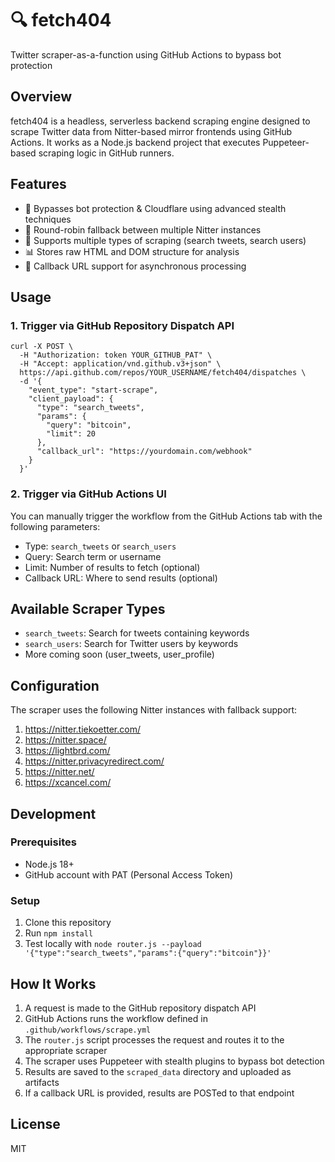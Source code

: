 # 🔍 fetch404

Twitter scraper-as-a-function using GitHub Actions to bypass bot protection

## Overview

fetch404 is a headless, serverless backend scraping engine designed to scrape Twitter data from Nitter-based mirror frontends using GitHub Actions. It works as a Node.js backend project that executes Puppeteer-based scraping logic in GitHub runners.

## Features

- 🤖 Bypasses bot protection & Cloudflare using advanced stealth techniques
- 🔄 Round-robin fallback between multiple Nitter instances
- 🔌 Supports multiple types of scraping (search tweets, search users)
- 📊 Stores raw HTML and DOM structure for analysis
- 📡 Callback URL support for asynchronous processing

## Usage

### 1. Trigger via GitHub Repository Dispatch API

```shell
curl -X POST \
  -H "Authorization: token YOUR_GITHUB_PAT" \
  -H "Accept: application/vnd.github.v3+json" \
  https://api.github.com/repos/YOUR_USERNAME/fetch404/dispatches \
  -d '{
    "event_type": "start-scrape",
    "client_payload": {
      "type": "search_tweets",
      "params": {
        "query": "bitcoin",
        "limit": 20
      },
      "callback_url": "https://yourdomain.com/webhook"
    }
  }'
```

### 2. Trigger via GitHub Actions UI

You can manually trigger the workflow from the GitHub Actions tab with the following parameters:
- Type: `search_tweets` or `search_users`
- Query: Search term or username
- Limit: Number of results to fetch (optional)
- Callback URL: Where to send results (optional)

## Available Scraper Types

- `search_tweets`: Search for tweets containing keywords
- `search_users`: Search for Twitter users by keywords
- More coming soon (user_tweets, user_profile)

## Configuration

The scraper uses the following Nitter instances with fallback support:

1. https://nitter.tiekoetter.com/
2. https://nitter.space/
3. https://lightbrd.com/
4. https://nitter.privacyredirect.com/
5. https://nitter.net/
6. https://xcancel.com/

## Development

### Prerequisites

- Node.js 18+
- GitHub account with PAT (Personal Access Token)

### Setup

1. Clone this repository
2. Run `npm install`
3. Test locally with `node router.js --payload '{"type":"search_tweets","params":{"query":"bitcoin"}}'`

## How It Works

1. A request is made to the GitHub repository dispatch API
2. GitHub Actions runs the workflow defined in `.github/workflows/scrape.yml`
3. The `router.js` script processes the request and routes it to the appropriate scraper
4. The scraper uses Puppeteer with stealth plugins to bypass bot detection
5. Results are saved to the `scraped_data` directory and uploaded as artifacts
6. If a callback URL is provided, results are POSTed to that endpoint

## License

MIT